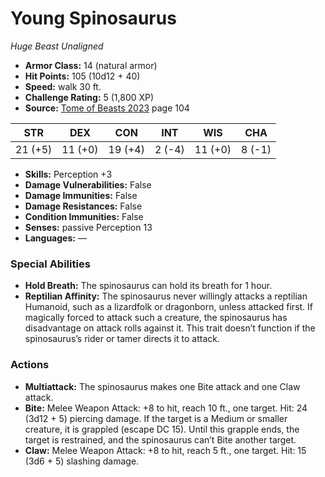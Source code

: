 # Young Spinosaurus

*Huge* *Beast* *Unaligned*

- **Armor Class:** 14 (natural armor)
- **Hit Points:** 105 (10d12 + 40)
- **Speed:** walk 30 ft.
- **Challenge Rating:** 5 (1,800 XP)
- **Source:** [Tome of Beasts 2023](https://koboldpress.com/kpstore/product/tome-of-beasts-1-2023-edition/) page 104

| STR | DEX | CON | INT | WIS | CHA |
| --- | --- | --- | --- | --- | --- |
| 21 (+5) | 11 (+0) | 19 (+4) | 2 (-4) | 11 (+0) | 8 (-1) |

- **Skills:** Perception +3
- **Damage Vulnerabilities:** False
- **Damage Immunities:** False
- **Damage Resistances:** False
- **Condition Immunities:** False
- **Senses:** passive Perception 13
- **Languages:** —

### Special Abilities

- **Hold Breath:** The spinosaurus can hold its breath for 1 hour.
- **Reptilian Affinity:** The spinosaurus never willingly attacks a reptilian Humanoid, such as a lizardfolk or dragonborn, unless attacked first. If magically forced to attack such a creature, the spinosaurus has disadvantage on attack rolls against it. This trait doesn’t function if the spinosaurus’s rider or tamer directs it to attack.

### Actions

- **Multiattack:** The spinosaurus makes one Bite attack and one Claw attack.
- **Bite:** Melee Weapon Attack: +8 to hit, reach 10 ft., one target. Hit: 24 (3d12 + 5) piercing damage. If the target is a Medium or smaller creature, it is grappled (escape DC 15). Until this grapple ends, the target is restrained, and the spinosaurus can’t Bite another target.
- **Claw:** Melee Weapon Attack: +8 to hit, reach 5 ft., one target. Hit: 15 (3d6 + 5) slashing damage.
